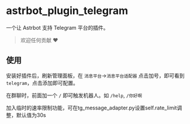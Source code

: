 # astrbot_plugin_telegram

一个让 Astrbot 支持 Telegram 平台的插件。

> 欢迎任何贡献 ❤️

## 使用

安装好插件后，刷新管理面板，在 `消息平台`->`消息平台适配器` 点击加号，即可看到 `telegram`，点击添加即可配置。

在群聊时，前面加一个 `/` 即可触发机器人。如 `/help`, `/你好啊`

加入临时的速率限制功能，可在tg_message_adapter.py设置self.rate_limit调整，默认值为30s
